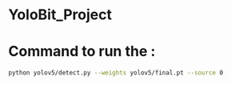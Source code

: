 # YoloBit_Project
# Command to run the :
```bash
python yolov5/detect.py --weights yolov5/final.pt --source 0                               # webcam
```